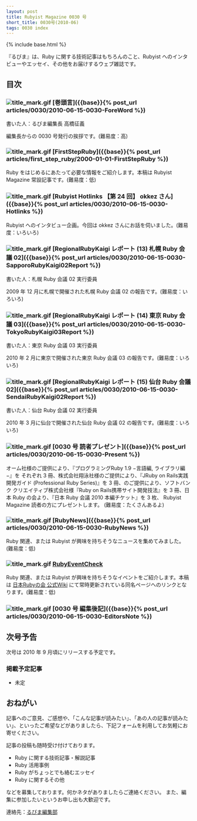 ```yaml
---
layout: post
title: Rubyist Magazine 0030 号
short_title: 0030号(2010-06)
tags: 0030 index
---
```

{% include base.html %}


『るびま』は、Ruby に関する技術記事はもちろんのこと、Rubyist へのインタビューやエッセイ、その他をお届けするウェブ雑誌です。

## 目次

### ![title_mark.gif]({{base}}{{site.baseurl}}/images/title_mark.gif) [巻頭言]({{base}}{% post_url articles/0030/2010-06-15-0030-ForeWord %})

書いた人：るびま編集長 高橋征義

編集長からの 0030 号発行の挨拶です。(難易度：高)

### ![title_mark.gif]({{base}}{{site.baseurl}}/images/title_mark.gif) [FirstStepRuby]({{base}}{% post_url articles/first_step_ruby/2000-01-01-FirstStepRuby %})

Ruby をはじめるにあたって必要な情報をご紹介します。本稿は Rubyist Magazine 常設記事です。(難易度：低)

### ![title_mark.gif]({{base}}{{site.baseurl}}/images/title_mark.gif) [Rubyist Hotlinks 【第 24 回】 okkez さん]({{base}}{% post_url articles/0030/2010-06-15-0030-Hotlinks %})

Rubyist へのインタビュー企画。今回は okkez さんにお話を伺いました。(難易度：いろいろ)

### ![title_mark.gif]({{base}}{{site.baseurl}}/images/title_mark.gif) [RegionalRubyKaigi レポート (13) 札幌 Ruby 会議 02]({{base}}{% post_url articles/0030/2010-06-15-0030-SapporoRubyKaigi02Report %})

書いた人：札幌 Ruby 会議 02 実行委員

2009 年 12 月に札幌で開催された札幌 Ruby 会議 02 の報告です。(難易度：いろいろ)

### ![title_mark.gif]({{base}}{{site.baseurl}}/images/title_mark.gif) [RegionalRubyKaigi レポート (14) 東京 Ruby 会議 03]({{base}}{% post_url articles/0030/2010-06-15-0030-TokyoRubyKaigi03Report %})

書いた人：東京 Ruby 会議 03 実行委員

2010 年 2 月に東京で開催された東京 Ruby 会議 03 の報告です。(難易度：いろいろ)

### ![title_mark.gif]({{base}}{{site.baseurl}}/images/title_mark.gif) [RegionalRubyKaigi レポート (15) 仙台 Ruby 会議 02]({{base}}{% post_url articles/0030/2010-06-15-0030-SendaiRubyKaigi02Report %})

書いた人：仙台 Ruby 会議 02 実行委員

2010 年 3 月に仙台で開催された仙台 Ruby 会議 02 の報告です。(難易度：いろいろ)

### ![title_mark.gif]({{base}}{{site.baseurl}}/images/title_mark.gif) [0030 号 読者プレゼント]({{base}}{% post_url articles/0030/2010-06-15-0030-Present %})

オーム社様のご提供により、『プログラミングRuby 1.9 −言語編, ライブラリ編−』を それぞれ 3 冊、株式会社翔泳社様のご提供により、『JRuby on Rails実践開発ガイド (Professional Ruby Series)』を 3 冊、のご提供により、ソフトバンク クリエイティブ株式会社様『Ruby on Rails携帯サイト開発技法』を 3 冊、日本 Ruby の会より、『日本 Ruby 会議 2010 本編チケット』を 3 枚、 Rubyist Magazine 読者の方にプレゼントします。 (難易度：たくさんあるよ)

### ![title_mark.gif]({{base}}{{site.baseurl}}/images/title_mark.gif) [RubyNews]({{base}}{% post_url articles/0030/2010-06-15-0030-RubyNews %})

Ruby 関連、または Rubyist が興味を持ちそうなニュースを集めてみました。(難易度：低)

### ![title_mark.gif]({{base}}{{site.baseurl}}/images/title_mark.gif) [RubyEventCheck](http://jp.rubyist.net/?RubyEventCheck)

Ruby 関連、または Rubyist が興味を持ちそうなイベントをご紹介します。本稿は [日本Rubyの会 公式Wiki](http://jp.rubyist.net/) にて常時更新されている同名ページへのリンクとなります。(難易度：低)

### ![title_mark.gif]({{base}}{{site.baseurl}}/images/title_mark.gif) [0030 号 編集後記]({{base}}{% post_url articles/0030/2010-06-15-0030-EditorsNote %})

## 次号予告

次号は 2010 年 9 月頃にリリースする予定です。

### 掲載予定記事

* 未定


## おねがい

記事へのご意見、ご感想や、「こんな記事が読みたい」、「あの人の記事が読みたい」、といったご希望などがありましたら、下記フォームを利用してお気軽にお寄せください。

記事の投稿も随時受け付けております。

* Ruby に関する技術記事・解説記事
* Ruby 活用事例
* Ruby がちょっとでも絡むエッセイ
* Ruby に関するその他


などを募集しております。何かネタがありましたらご連絡ください。
また、編集に参加したいというお申し出も大歓迎です。

連絡先：[るびま編集部](mailto:magazine@ruby-no-kai.org)


